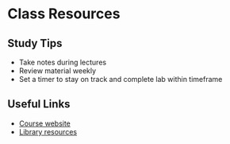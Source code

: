 # Class Resources

## Study Tips
- Take notes during lectures
- Review material weekly
- Set a timer to stay on track and complete lab within timeframe
## Useful Links
- [Course website](https://github.com/seneca-cep146/cep146/blob/main/labs/lab-06.md)
- [Library resources](https://library.senecapolytechnic.ca/)
